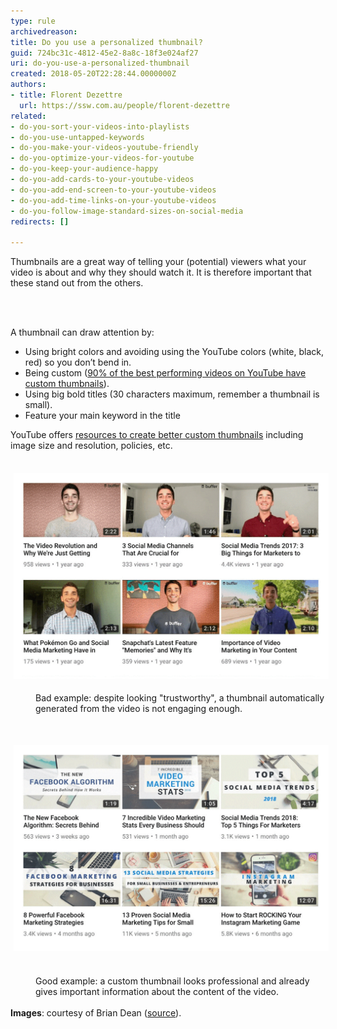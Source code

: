 ```yaml
---
type: rule
archivedreason: 
title: Do you use a personalized thumbnail?
guid: 724bc31c-4812-45e2-8a8c-18f3e024af27
uri: do-you-use-a-personalized-thumbnail
created: 2018-05-20T22:28:44.0000000Z
authors:
- title: Florent Dezettre
  url: https://ssw.com.au/people/florent-dezettre
related:
- do-you-sort-your-videos-into-playlists
- do-you-use-untapped-keywords
- do-you-make-your-videos-youtube-friendly
- do-you-optimize-your-videos-for-youtube
- do-you-keep-your-audience-happy
- do-you-add-cards-to-your-youtube-videos
- do-you-add-end-screen-to-your-youtube-videos
- do-you-add-time-links-on-your-youtube-videos
- do-you-follow-image-standard-sizes-on-social-media
redirects: []

---
```



<p>Thumbnails are a great way of telling your (potential) viewers what your video is about and why they should watch it. It is therefore important that these stand out from the others.<br></p>
<br><excerpt class='endintro'></excerpt><br>
<p>A thumbnail can draw attention by:</p><p></p><ul><li>Using bright colors and avoiding using the YouTube colors (white, black, red) so you don’t bend in.</li><li> Being custom (<a href="https://creatoracademy.youtube.com/page/lesson/thumbnails#strategies-zippy-link-2">90% of the best performing videos on YouTube have custom thumbnails</a>).</li><li>Using big bold titles (30 characters maximum, remember a thumbnail is small).</li><li>Feature your main keyword in the title</li></ul><p>YouTube offers <a href="https://support.google.com/youtube/answer/72431?hl=en">resources to create better custom thumbnails</a> including image size and resolution, policies, etc.<br></p><dl class="ssw15-rteElement-ImageArea"><br><img src="thumbnail_bad.png" alt="" style="margin:5px;width:808px;" /></dl><dd class="ssw15-rteElement-FigureBad">Bad example: despite looking "trustworthy", a thumbnail automatically generated from the video is not engaging enough.<br></dd><p><br></p><dl class="ssw15-rteElement-ImageArea"><img src="thumbnail_good.png" alt="" style="margin:5px;width:808px;" /> </dl><dd class="ssw15-rteElement-FigureGood">Good example: a custom thumbnail looks professional and already gives important information about the content of the video.</dd><dt><br></dt><dt><strong>Images</strong>: courtesy of Brian Dean (<a href="https://backlinko.com/grow-youtube-channel">source</a>).<br></dt>


